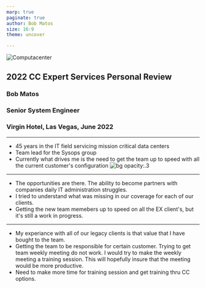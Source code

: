 ```yaml
---
marp: true
paginate: true
author: Bob Matos
size: 16:9
theme: uncover

---
```


<style>
  :root {
    --color-background: #9BCFDF;
    --color-foreground: #101010;
  }
</style>


![Computacenter](https://upload.wikimedia.org/wikipedia/en/thumb/3/34/Computacenter_logo.svg/220px-Computacenter_logo.svg.png)
## 2022 CC Expert Services Personal Review
  ### Bob Matos
  ### Senior System Engineer
  ### Virgin Hotel, Las Vegas, June 2022


---
+ 45 years in the IT field servicing mission critical data centers
+ Team lead for the Sysops group
+ Currently what drives me is the need to get the team up to speed with all the current customer's configuration
![bg opacity:.3](https://www.istockphoto.com/photo/it-technician-running-maintenance-programme-on-laptop-controls-operational-server-gm1148233882-310030520)
---
+ The opportunities are there. The ability to become partners with companies  daily IT administration struggles.
+ I tried to understand what was missing in our coverage for each of our clients.
+ Getting the new team memebers up to speed on all the EX client's, but it's still a work in progress.
---
+ My experiance with all of our legacy clients is that value that I have bought to the team.
+ Getting the team to be responsible for certain customer. Trying to get team weekly meeting do not work. I would try to make the weekly meeting a training session. This will hopefully insure that the meeting would be more productive. 
+ Need to make more time for training session and get training thru CC options.
